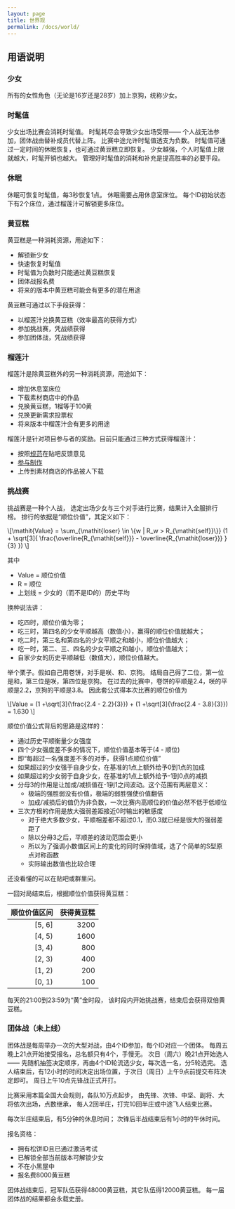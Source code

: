 ```yaml
---
layout: page
title: 世界观
permalink: /docs/world/
---
```


## 用语说明

### 少女

所有的女性角色（无论是16岁还是28岁）加上京狗，统称少女。

### 时髦值

少女出场比赛会消耗时髦值。
时髦耗尽会导致少女出场受限——
个人战无法参加，团体战由替补成员代替上阵。
比赛中途允许时髦值透支为负数。
时髦值可通过一定时间的休眠恢复，也可通过黄豆糕立即恢复。
少女越强，个人时髦值上限就越大，时髦开销也越大。
管理好时髦值的消耗和补充是提高胜率的必要手段。

### 休眠

休眠可恢复时髦值，每3秒恢复1点。
休眠需要占用休息室床位。
每个ID初始状态下有2个床位，通过榴莲汁可解锁更多床位。

### 黄豆糕

黄豆糕是一种消耗资源，用途如下：
- 解锁新少女
- 快速恢复时髦值
- 时髦值为负数时只能通过黄豆糕恢复
- 团体战报名费
- 将来的版本中黄豆糕可能会有更多的潜在用途

黄豆糕可通过以下手段获得：
- 以榴莲汁兑换黄豆糕（效率最高的获得方式）
- 参加挑战赛，凭战绩获得
- 参加团体战，凭战绩获得

### 榴莲汁

榴莲汁是除黄豆糕外的另一种消耗资源，用途如下：
- 增加休息室床位
- 下载素材商店中的作品
- 兑换黄豆糕，1榴等于100黄
- 兑换更新需求投票权
- 将来版本中榴莲汁会有更多的用途

榴莲汁是针对项目参与者的奖励。目前只能通过三种方式获得榴莲汁：
- 按照[规范](/feedback/)在贴吧反馈意见
- [参与制作](/contribute/)
- 上传到素材商店的作品被人下载

### 挑战赛

挑战赛是一种个人战，
选定出场少女与三个对手进行比赛，结果计入全服排行榜。
排行的依据是“顺位价值”，其定义如下：

<!-- TODO replace sqrt with negative-compatible sigmoid function -->
<p>
\[\mathit{Value} = \sum_{\mathit{loser} \in \{w | R_w > R_{\mathit{self}}\}}
(1 + \sqrt[3]{
  \frac{\overline{R_{\mathit{self}}} - \overline{R_{\mathit{loser}}} }{3}
})
\]
</p>
<script type="text/javascript" src="http://www.hostmath.com/Math/MathJax.js?config=OK"></script>

其中
- Value = 顺位价值
- R = 顺位
- 上划线 = 少女的（而不是ID的）历史平均

换种说法讲：
- 吃四时，顺位价值为零；
- 吃三时，第四名的少女平顺越高（数值小），赢得的顺位价值就越大；
- 吃二时，第三名和第四名的少女平顺之和越小，顺位价值越大；
- 吃一时，第二、三、四名的少女平顺之和越小，顺位价值越大；
- 自家少女的历史平顺越低（数值大），顺位价值越大。

举个栗子。假如自己用卷饼，对手是咲、和、京狗。
结局自己得了二位，第一位是和，第三位是咲，第四位是京狗。
在过去的比赛中，卷饼的平顺是2.4，咲的平顺是2.2，京狗的平顺是3.8。
因此套公式得本次比赛的顺位价值为
<p>
\[Value =
(1 +\sqrt[3]{\frac{2.4 - 2.2}{3}}) + (1 +\sqrt[3]{\frac{2.4 - 3.8}{3}})
  = 1.630
\]
</p>

顺位价值公式背后的思路是这样的：
- 通过历史平顺衡量少女强度
- 四个少女强度差不多的情况下，顺位价值基本等于(4 - 顺位)
- 即“每超过一名强度差不多的对手，获得1点顺位价值”
- 如果超过的少女强于自身少女，在基准的1点上额外给予0到1点的加成
- 如果超过的少女弱于自身少女，在基准的1点上额外给予-1到0点的减损
- 分母3的作用是让加成/减损值在-1到1之间波动。这个范围有两层意义：
  - 极端的强胜弱没有价值，极端的弱胜强使价值翻倍
  - 加成/减损后的值仍为非负数，一次比赛内高顺位的价值必然不低于低顺位
- 三次方根的作用是放大强弱差距接近0时输出的敏感度
  - 对于绝大多数少女，平顺相差都不超过0.1，而0.3就已经是很大的强弱差距了
  - 除以分母3之后，平顺差的波动范围会更小
  - 所以为了强调小数值区间上的变化的同时保持值域，选了个简单的S型原点对称函数
  - 实际输出数值也比较合理

还没看懂的可以在贴吧或群里问。

一回对局结束后，根据顺位价值获得黄豆糕：

| 顺位价值区间 | 获得黄豆糕 |
| -----------: | ---------: |
| [5, 6]       | 3200       |
| [4, 5)       | 1600       |
| [3, 4)       | 800        |
| [2, 3)       | 400        |
| [1, 2)       | 200        |
| [0, 1)       | 100        |

每天的21:00到23:59为“黄”金时段，
该时段内开始挑战赛，结束后会获得双倍黄豆糕。

### 团体战（未上线）

团体战是每周举办一次的大型对战，由4个ID参加，每个ID对应一个团体。
每周五晚上21点开始接受报名，总名额只有4个，手慢无。
次日（周六）晚21点开始选人——
先随机抽签决定顺序，再由4个ID轮流选少女，每次选一名，分5轮选完。
选人结束后，有12小时的时间决定出场位置，于次日（周日）上午9点前提交布阵决定即可。
周日上午10点先锋战正式开打。

比赛采用本篇全国大会规则，各队10万点起步，
由先锋、次锋、中坚、副将、大将依次出场，点数继承，
每人2回半庄，打完10回半庄或中途飞人结束比赛。

每次半庄结束后，有5分钟的休息时间；
次锋后半战结束后有1小时的午休时间。

报名资格：
- 拥有松饼ID且已通过激活考试
- 已解锁全部当前版本可解锁少女
- 不在小黑屋中
- 报名费8000黄豆糕

团体战结束后，冠军队伍获得48000黄豆糕，其它队伍得12000黄豆糕。
每一届团体战的结果都会永载史册。



